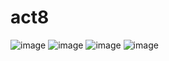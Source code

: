 # act8
![image](https://github.com/user-attachments/assets/3600b9a8-4631-49fe-b6ea-0f5b6bf40b4b)
![image](https://github.com/user-attachments/assets/264d54fc-136d-4683-b96a-a2767d29753a)
![image](https://github.com/user-attachments/assets/5edda42b-ede1-4ccf-9c56-9a01e9235225)
![image](https://github.com/user-attachments/assets/261e2f6f-f446-4242-abbe-5ca201846087)
